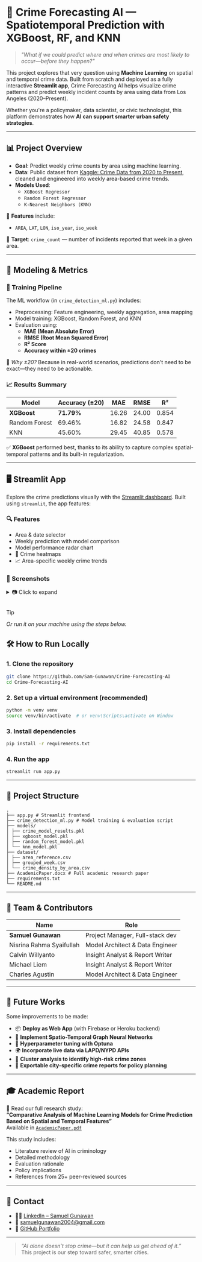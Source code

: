 # 🚨 Crime Forecasting AI — Spatiotemporal Prediction with XGBoost, RF, and KNN

> _"What if we could predict where and when crimes are most likely to occur—before they happen?"_

This project explores that very question using **Machine Learning** on spatial and temporal crime data. Built from scratch and deployed as a fully interactive **Streamlit app**, Crime Forecasting AI helps visualize crime patterns and predict weekly incident counts by area using data from Los Angeles (2020–Present).

Whether you're a policymaker, data scientist, or civic technologist, this platform demonstrates how **AI can support smarter urban safety strategies**.

---

## 📊 Project Overview

- **Goal**: Predict weekly crime counts by area using machine learning.
- **Data**: Public dataset from [Kaggle: Crime Data from 2020 to Present](https://www.kaggle.com/datasets/ishajangir/crime-data), cleaned and engineered into weekly area-based crime trends.
- **Models Used**:  
  - `XGBoost Regressor`  
  - `Random Forest Regressor`  
  - `K-Nearest Neighbors (KNN)`

📍 **Features** include:
- `AREA`, `LAT`, `LON`, `iso_year`, `iso_week`
  
🎯 **Target**: `crime_count` — number of incidents reported that week in a given area.

---

## 🧠 Modeling & Metrics

### 🔧 Training Pipeline
The ML workflow (in `crime_detection_ml.py`) includes:
- Preprocessing: Feature engineering, weekly aggregation, area mapping
- Model training: XGBoost, Random Forest, and KNN
- Evaluation using:
  - **MAE (Mean Absolute Error)**
  - **RMSE (Root Mean Squared Error)**
  - **R² Score**
  - **Accuracy within ±20 crimes**

📌 _Why ±20?_ Because in real-world scenarios, predictions don't need to be exact—they need to be actionable.

### 📈 Results Summary

| Model          | Accuracy (±20) | MAE   | RMSE  | R²     |
|----------------|----------------|-------|-------|--------|
| **XGBoost**     | **71.79%**      | 16.26 | 24.00 | 0.854  |
| Random Forest  | 69.46%         | 16.82 | 24.58 | 0.847  |
| KNN            | 45.60%         | 29.45 | 40.85 | 0.578  |

✅ **XGBoost** performed best, thanks to its ability to capture complex spatial-temporal patterns and its built-in regularization.

---

## 🖥 Streamlit App

Explore the crime predictions visually with the [Streamlit dashboard](https://crime-forecasting-ml.streamlit.app/). Built using `streamlit`, the app features:

### 🔍 Features
- Area & date selector
- Weekly prediction with model comparison
- Model performance radar chart
- 📍 Crime heatmaps
- 📈 Area-specific weekly crime trends

### 📸 Screenshots
<details>
<summary>📷 Click to expand</summary>

- **Model Accuracy Radar Chart**
- **Weekly Crime Trend Line Chart**
- **Crime Density Heatmap with PyDeck**

</details>
<br>

> [!TIP]
> _Or run it on your machine using the steps below._

## 🛠 How to Run Locally

### 1. Clone the repository
```bash
git clone https://github.com/Sam-Gunawan/Crime-Forecasting-AI
cd Crime-Forecasting-AI
```

### 2. Set up a virtual environment (recommended)
```bash
python -m venv venv
source venv/bin/activate  # or venv\Scripts\activate on Window
```

### 3. Install dependencies
```bash
pip install -r requirements.txt
```

### 4. Run the app
```bash
streamlit run app.py
```
---

## 🧩 Project Structure

```
.
├── app.py # Streamlit frontend
├── crime_detection_ml.py # Model training & evaluation script
├── models/
│ ├── crime_model_results.pkl
│ ├── xgboost_model.pkl
│ ├── random_forest_model.pkl
│ └── knn_model.pkl
├── dataset/
│ ├── area_reference.csv
│ ├── grouped_week.csv
│ └── crime_density_by_area.csv
├── AcademicPaper.docx # Full academic research paper
├── requirements.txt
└── README.md
```

---

## 👥 Team & Contributors

| Name                     | Role                            |
|--------------------------|---------------------------------|
| **Samuel Gunawan**       | Project Manager, Full-stack dev |
| Nisrina Rahma Syaifullah | Model Architect & Data Engineer |
| Calvin Willyanto         | Insight Analyst & Report Writer |
| Michael Liem             | Insight Analyst & Report Writer |
| Charles Agustin          | Model Architect & Data Engineer |

---

## 🔮 Future Works

Some improvements to be made:

- 📦 **Deploy as Web App** (with Firebase or Heroku backend)
- 🧬 **Implement Spatio-Temporal Graph Neural Networks**
- 🧠 **Hyperparameter tuning with Optuna**
- 🌍 **Incorporate live data via LAPD/NYPD APIs**
- 🎯 **Cluster analysis to identify high-risk crime zones**
- 🧾 **Exportable city-specific crime reports for policy planning**

---

## 🎓 Academic Report

📄 Read our full research study:  
**“Comparative Analysis of Machine Learning Models for Crime Prediction Based on Spatial and Temporal Features”**  
Available in [`AcademicPaper.pdf`](./AcademicPaper.pdf)

This study includes:
- Literature review of AI in criminology
- Detailed methodology
- Evaluation rationale
- Policy implications
- References from 25+ peer-reviewed sources

---

## 🤝 Contact

- 🧑‍💻 [LinkedIn – Samuel Gunawan](https://www.linkedin.com/in/samuel-theodore-gunawan/)
- 📧 samuelgunawan2004@gmail.com
- 🔗 [GitHub Portfolio](https://github.com/Sam-Gunawan)

---

> _“AI alone doesn’t stop crime—but it can help us get ahead of it.”_  
> This project is our step toward safer, smarter cities.
